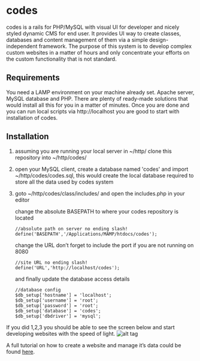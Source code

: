 codes
=====

codes is a rails for PHP/MySQL with visual UI for developer and nicely styled dynamic CMS for end user.
It provides UI way to create classes, databases and content management of them via a simple design-independent framework.
The purpose of this system is to develop complex custom websites in a matter of hours and only concentrate your efforts on the custom functionality that is not standard.

Requirements
---
You need a LAMP environment on your machine already set. Apache server, MySQL database and PHP. There are plenty of ready-made solutions that would install all this for you in a matter of minutes.
Once you are done and you can run local scripts via http://localhost you are good to start with installation of codes.

Installation
---
1. assuming you are running your local server in ~/http/ clone this repository into ~/http/codes/
2. open your MySQL client, create a database named 'codes' and import ~/http/codes/codes.sql, this would create the local database required to store all the data used by codes system
3. goto ~/http/codes/class/includes/ and open the includes.php in your editor

    change the absolute BASEPATH to where your codes repository is located
    ```
    //absolute path on server no ending slash!
    define('BASEPATH','/Applications/MAMP/htdocs/codes');
    ```
    change the URL don’t forget to include the port if you are not running on 8080
    ```
    //site URL no ending slash!
    define('URL','http://localhost/codes');
    ```
    and finally update the database access details
    ```
    //database config
    $db_setup['hostname'] = 'localhost';
    $db_setup['username'] = 'root';
    $db_setup['password'] = 'root';
    $db_setup['database'] = 'codes';
    $db_setup['dbdriver'] = 'mysql';
    ```

If you did 1,2,3 you should be able to see the screen below and start developing websites with the speed of light.
![alt tag](http://codescms.com/imgs/1.png)

A full tutorial on how to create a website and manage it’s data could be found [here](https://github.com/ClearWebSolutions/codes/wiki).
